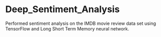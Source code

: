 # Deep_Sentiment_Analysis
Performed sentiment analysis on the IMDB movie review data set using TensorFlow and Long Short Term Memory neural network.
